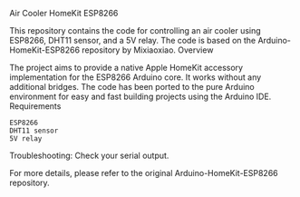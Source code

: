 Air Cooler HomeKit ESP8266

This repository contains the code for controlling an air cooler using ESP8266, DHT11 sensor, and a 5V relay. The code is based on the Arduino-HomeKit-ESP8266 repository by Mixiaoxiao.
Overview

The project aims to provide a native Apple HomeKit accessory implementation for the ESP8266 Arduino core. It works without any additional bridges. The code has been ported to the pure Arduino environment for easy and fast building projects using the Arduino IDE.
Requirements

    ESP8266
    DHT11 sensor
    5V relay
    
Troubleshooting:
    Check your serial output.

For more details, please refer to the original Arduino-HomeKit-ESP8266 repository.
